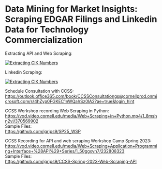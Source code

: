 # Data Mining for Market Insights: Scraping EDGAR Filings and Linkedin Data for Technology Commercialization 

Extracting API and Web Scraping:  
  
[![Extracting CIK Numbers](https://colab.research.google.com/assets/colab-badge.svg)](https://colab.research.google.com/drive/1CRyaMsybhwvNcKln116PmMDgZHxUlede?usp=sharing)

Linkedin Scraping:  
  
[![Extracting CIK Numbers](https://colab.research.google.com/assets/colab-badge.svg)](https://colab.research.google.com/drive/1hHESXGQoK85RRaHqCNlMbkbvA7w3JyVI?usp=sharing)

Schedule Consultation with CCSS:  
https://outlook.office365.com/book/CCSSConsultationgs@cornellprod.onmicrosoft.com/s/4hZyp0FGKEC1nWQahSz0IA2?ae=true&login_hint

CCSS Workshop recording Web Scraping in Python:  
https://vod.video.cornell.edu/media/Web+Scraping+in+Python.mp4/1_8mshn2vi/370569902  
Sample Files:  
https://github.com/jgrips9/SP25_WSP

CCSS Recording for API and web scraping Workshop Camp Spring 2023:  
https://vod.video.cornell.edu/media/Web+Scraping+Application+Programming+Interface+%28API%29+Series/1_50ggxvn7/232808323  
Sample Files:  
https://github.com/jgrips9/CCSS-Spring-2023-Web-Scraping-API

